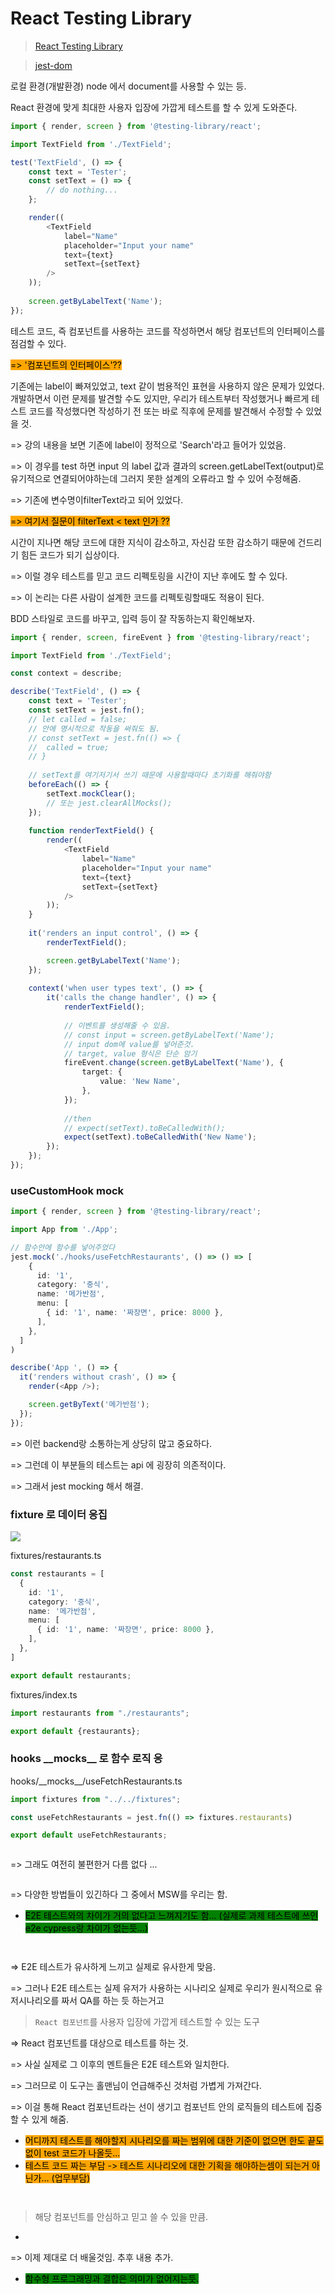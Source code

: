 # React Testing Library

> [React Testing Library](https://github.com/testing-library/react-testing-library)

> [jest-dom](https://github.com/testing-library/jest-dom)

로컬 환경(개발환경) node 에서 document를 사용할 수 있는 등.&#x20;

React 환경에 맞게 최대한 사용자 입장에 가깝게 테스트를 할 수 있게 도와준다.



```typescript
import { render, screen } from '@testing-library/react';

import TextField from './TextField';

test('TextField', () => {	
	const text = 'Tester';
	const setText = () => {
		// do nothing...
	};

	render((	
		<TextField
			label="Name"
			placeholder="Input your name"
			text={text}
			setText={setText}		
		/>
	));
	
	screen.getByLabelText('Name');
});
```

테스트 코드, 즉 컴포넌트를 사용하는 코드를 작성하면서 해당 컴포넌트의 인터페이스를 점검할 수 있다.&#x20;

<mark style="background-color:orange;">=> '컴포넌트의 인터페이스'??</mark>

기존에는 label이 빠져있었고, text 같이 범용적인 표현을 사용하지 않은 문제가 있었다. 개발하면서 이런 문제를 발견할 수도 있지만, 우리가 테스트부터 작성했거나 빠르게 테스트 코드를 작성했다면 작성하기 전 또는 바로 직후에 문제를 발견해서 수정할 수 있었을 것.&#x20;

\=> 강의 내용을 보면 기존에 label이 정적으로 'Search'라고 들어가 있었음.

\=> 이 경우를 test 하면 input 의 label 값과 결과의 screen.getLabelText(output)로 유기적으로 연결되어야하는데 그러지 못한 설계의 오류라고 할 수 있어 수정해줌.

\=> 기존에 변수명이filterText라고 되어 있었다.

<mark style="background-color:orange;">=> 여기서 질문이 filterText < text 인가 ??</mark>

시간이 지나면 해당 코드에 대한 지식이 감소하고, 자신감 또한 감소하기 때문에 건드리기 힘든 코드가 되기 십상이다.

\=> 이럴 경우 테스트를 믿고 코드 리펙토링을 시간이 지난 후에도 할 수 있다.

\=> 이 논리는 다른 사람이 설계한 코드를 리펙토링할때도 적용이 된다.



BDD 스타일로 코드를 바꾸고, 입력 등이 잘 작동하는지 확인해보자.

```typescript
import { render, screen, fireEvent } from '@testing-library/react';

import TextField from './TextField';

const context = describe;

describe('TextField', () => {
	const text = 'Tester';
	const setText = jest.fn();
	// let called = false;
	// 안에 명시적으로 작동을 써줘도 됨.
	// const setText = jest.fn(() => {
	//  called = true;
	// }
	
	// setText를 여기저기서 쓰기 때문에 사용할때마다 초기화를 해줘야함
	beforeEach(() => {
		setText.mockClear();
		// 또는 jest.clearAllMocks();	
	});
	
	function renderTextField() {
		render((
			<TextField
				label="Name"
				placeholder="Input your name"
				text={text}
				setText={setText}
			/>
		));
	}
	
	it('renders an input control', () => {
		renderTextField();

		screen.getByLabelText('Name');
	});
	
	context('when user types text', () => {	
		it('calls the change handler', () => {
			renderTextField();
			
			// 이벤트를 생성해줄 수 있음.
			// const input = screen.getByLabelText('Name');
			// input dom에 value를 넣어준것.
			// target, value 형식은 단순 암기
			fireEvent.change(screen.getByLabelText('Name'), {
				target: {
					value: 'New Name',
				},
			});
			
			//then			
			// expect(setText).toBeCalledWith();
			expect(setText).toBeCalledWith('New Name');
		});
	});
});
```

### useCustomHook mock

```typescript
import { render, screen } from '@testing-library/react';

import App from './App';

// 함수안에 함수를 넣어주었다
jest.mock('./hooks/useFetchRestaurants', () => () => [
    {
      id: '1',
      category: '중식',
      name: '메가반점',
      menu: [
        { id: '1', name: '짜장면', price: 8000 },
      ],
    },
  ]
)

describe('App ', () => {
  it('renders without crash', () => {
    render(<App />);

    screen.getByText('메가반점');
  });
});
```

\=> 이런 backend랑 소통하는게 상당히 많고 중요하다.

\=> 그런데 이 부분들의 테스트는 api 에 굉장히 의존적이다.

\=> 그래서  jest mocking 해서 해결.



### fixture 로 데이터 응집

![](<../.gitbook/assets/image (2).png>)

fixtures/restaurants.ts

```typescript
const restaurants = [
  {
    id: '1',
    category: '중식',
    name: '메가반점',
    menu: [
      { id: '1', name: '짜장면', price: 8000 },
    ],
  },
]

export default restaurants;
```

fixtures/index.ts

```typescript
import restaurants from "./restaurants";

export default {restaurants};
```



### hooks \_\_mocks\_\_ 로 함수 로직 응

hooks/\_\_mocks\_\_/useFetchRestaurants.ts

```typescript
import fixtures from "../../fixtures";

const useFetchRestaurants = jest.fn(() => fixtures.restaurants)

export default useFetchRestaurants;
```

<figure><img src="../.gitbook/assets/image (4).png" alt=""><figcaption></figcaption></figure>

\=> 그래도 여전히 불편한거 다름 없다 ...

<figure><img src="../.gitbook/assets/image (13).png" alt=""><figcaption></figcaption></figure>

\=> 다양한 방법들이 있긴하다 그 중에서 MSW를 우리는 함.



* <mark style="background-color:green;">E2E 테스트와의 차이가 거의 없다고 느껴지기도 함... (실제로 과제 테스트에 쓰인 e2e cypress랑 차이가 없는듯...)</mark>

<figure><img src="../.gitbook/assets/image (1).png" alt=""><figcaption></figcaption></figure>

<figure><img src="../.gitbook/assets/image (7).png" alt=""><figcaption></figcaption></figure>

\=> E2E 테스트가 유사하게 느끼고 실제로 유사한게 맞음.

\=> 그러나 E2E 테스트는 실제 유저가 사용하는 시나리오 실제로 우리가 원시적으로 유저시나리오를 짜서 QA를 하는 듯 하는거고

> `React 컴포넌트`를 사용자 입장에 가깝게 테스트할 수 있는 도구

\=> React 컴포넌트를 대상으로 테스트를 하는 것.

\=> 사실 실제로 그 이후의 멘트들은 E2E 테스트와 일치한다.

\=> 그러므로 이 도구는 홀맨님이 언급해주신 것처럼 가볍게 가져간다.

\=> 이걸 통해 React 컴포넌트라는 선이 생기고 컴포넌트 안의 로직들의 테스트에 집중할 수 있게 해줌.



* <mark style="background-color:orange;">어디까지 테스트를 해야할지 시나리오를 짜는 범위에 대한 기준이 없으면 한도 끝도 없이 test 코드가 나올듯...</mark>
* <mark style="background-color:orange;">테스트 코드 짜는 부담 -> 테스트 시나리오에 대한 기획을 해야하는셈이 되는거 아닌가... (업무부담)</mark>

<figure><img src="../.gitbook/assets/image.png" alt=""><figcaption></figcaption></figure>

<figure><img src="../.gitbook/assets/image (12).png" alt=""><figcaption></figcaption></figure>

> 해당 컴포넌트를 안심하고 믿고 쓸 수 있을 만큼.

*

\=> 이제 제대로 더 배울것임. 추후 내용 추가.

* <mark style="background-color:green;">함수형 프로그래밍과 결합은 의미가 없어지는듯.</mark>

<mark style="background-color:orange;"></mark>







